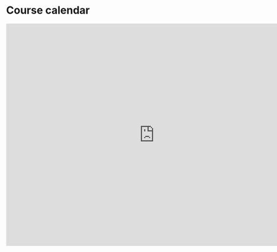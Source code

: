 
# Course calendar

<iframe src="https://calendar.google.com/calendar/embed?height=600&wkst=1&bgcolor=%23777777&ctz=America%2FNew_York&showTitle=0&mode=MONTH&showNav=1&showDate=1&showPrint=0&showTabs=0&showCalendars=1&src=Y19kMzljOWZmNWY5MWM0M2U2ZGYzMDRjNzgyM2U2OTlmMzVmMGVjOWU3MjBiNGU1ZDIxZGIyYjJkZWNiMzc3ZjYxQGdyb3VwLmNhbGVuZGFyLmdvb2dsZS5jb20&color=%23E4C441" style="border-width:0" width="800" height="600" frameborder="0" scrolling="no"></iframe>
